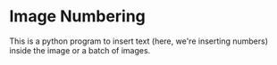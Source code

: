 # Image Numbering
This is a python program to insert text (here, we're inserting numbers) inside the image or a batch of images.
